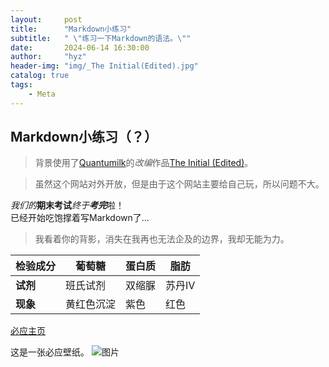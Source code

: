 ```yaml
---
layout:     post
title:      "Markdown小练习"
subtitle:   " \"练习一下Markdown的语法。\""
date:       2024-06-14 16:30:00
author:     "hyz"
header-img: "img/_The Initial(Edited).jpg"
catalog: true
tags:
    - Meta
---
```


## Markdown小练习（？）
>背景使用了[Quantumilk](https://b23.tv/VN1501A)的*改编*作品[The Initial (Edited)](https://b23.tv/LZ7VDnM)。

>虽然这个网站对外开放，但是由于这个网站主要给自己玩，所以问题不大。

*我们的***期末考试***终于****考完***啦！<br>
已经开始吃饱撑着写Markdown了...

>我看着你的背影，消失在我再也无法企及的边界，我却无能为力。<br>

| **检验成分** | 葡萄糖   | 蛋白质 | 脂肪  |
| -------- | ----- | --- | --- |
| **试剂**   | 班氏试剂  | 双缩脲 | 苏丹Ⅳ |
| **现象**   | 黄红色沉淀 | 紫色  | 红色  |

[必应主页](bing.com)<br>

这是一张必应壁纸。
![图片](https://img.peapix.com/dbc45c6900bb4bca99ad059910dde8c6_UHD.jpg "龙舟池日出，集美区，厦门，中国")
